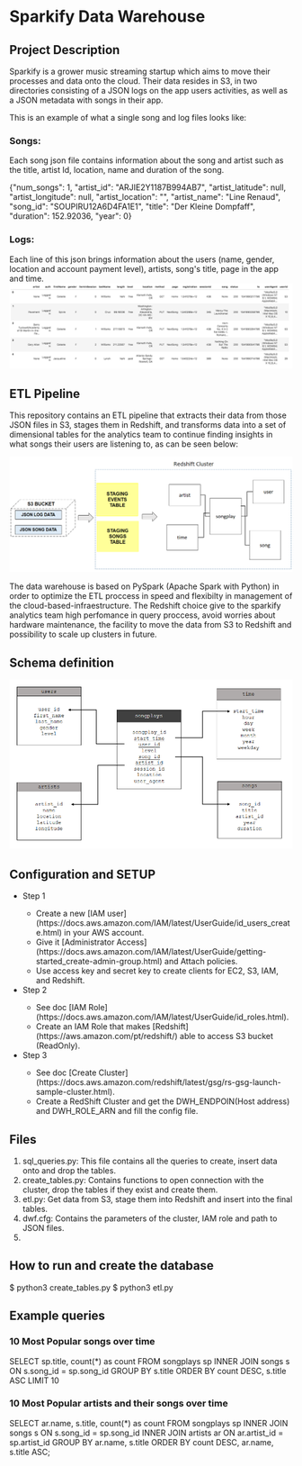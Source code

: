 # Sparkify Data Warehouse

## Project Description

Sparkify is a grower music streaming startup which aims to move their processes and data onto the cloud. Their data resides in S3, in two directories consisting of a JSON logs on the app users activities, as well as a JSON metadata with songs in their app.

This is an example of what a single song and log files looks like:

### Songs:
Each song json file contains information about the song and artist such as the title, artist Id, location, name and duration of the song.
<html>
    <head>
        {"num_songs": 1, "artist_id": "ARJIE2Y1187B994AB7", "artist_latitude": null, "artist_longitude": null, "artist_location": "", "artist_name": "Line Renaud", "song_id": "SOUPIRU12A6D4FA1E1", "title": "Der Kleine Dompfaff", "duration": 152.92036, "year": 0}
    </head>
</html>

### Logs:
Each line of this json brings information about the users (name, gender, location and account payment level), artists, song's title, page in the app and time.
![log dat](/images/log-data.png)


## ETL Pipeline

This repository contains an ETL pipeline that extracts their data from those JSON files in S3, stages them in Redshift, and transforms data into a set of dimensional tables for the analytics team to continue finding insights in what songs their users are listening to, as can be seen below:

![data chart](/images/data-chart.png)

The data warehouse is based on PySpark (Apache Spark with Python) in order to optimize the ETL proccess in speed and flexibilty in management of the cloud-based-infraestructure. The Redshift choice give to the sparkify analytics team high perfomance in query proccess, avoid worries about hardware maintenance, the facility to move the data from S3 to Redshift and possibility to scale up clusters in future.

## Schema definition

![schema](/images/schema.png)

## Configuration and SETUP

<ul>
<li>Step 1</li>
    <ul>
<li>Create a new [IAM user](https://docs.aws.amazon.com/IAM/latest/UserGuide/id_users_create.html) in your AWS account.</li>
<li>Give it [Administrator Access](https://docs.aws.amazon.com/IAM/latest/UserGuide/getting-started_create-admin-group.html) and Attach policies.</li>
<li>Use access key and secret key to create clients for EC2, S3, IAM, and Redshift.</li>
    </ul>
<li>Step 2</li>
    <ul>
<li>See doc [IAM Role](https://docs.aws.amazon.com/IAM/latest/UserGuide/id_roles.html). </li>
<li>Create an IAM Role that makes [Redshift](https://aws.amazon.com/pt/redshift/) able to access S3 bucket (ReadOnly). </li>
    </ul>
<li>Step 3</li>
    <ul>
<li>See doc [Create Cluster](https://docs.aws.amazon.com/redshift/latest/gsg/rs-gsg-launch-sample-cluster.html). </li>
<li>Create a RedShift Cluster and get the DWH_ENDPOIN(Host address) and DWH_ROLE_ARN and fill the config file. </li>
    </ul>
</ul> 

## Files

<ol>
    <li>sql_queries.py: This file contains all the queries to create, insert data onto and drop the tables.</li>
    <li>create_tables.py: Contains functions to open connection with the cluster, drop the tables if they exist and create them.</li>
    <li>etl.py: Get data from S3, stage them into Redshift and insert into the final tables.</li>
    <li>dwf.cfg: Contains the parameters of the cluster, IAM role and path to JSON files.<li>
</ol>

## How to run and create the database

<html>
    <head>
        $ python3 create_tables.py
    </head>
</html>

<html>
    <head>
        $ python3 etl.py
    </head>
</html>

## Example queries

### 10 Most Popular songs over time

<html>
    <head>
        SELECT sp.title, count(*) as count
        FROM songplays sp
        INNER JOIN songs s ON s.song_id = sp.song_id
        GROUP BY s.title
        ORDER BY count DESC, s.title ASC
        LIMIT 10
    </head>
</html>

### 10 Most Popular artists and their songs over time

<html>
    <head>
        SELECT ar.name, s.title, count(*) as count
        FROM songplays sp
        INNER JOIN songs s ON s.song_id = sp.song_id
        INNER JOIN artists ar ON ar.artist_id = sp.artist_id
        GROUP BY ar.name, s.title
        ORDER BY count DESC, ar.name, s.title ASC;
    </head>
</html>